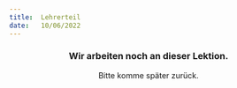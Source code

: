 ```yaml
---
title:  Lehrerteil
date:   10/06/2022
---
```


### <center>Wir arbeiten noch an dieser Lektion.</center>
<center>Bitte komme später zurück.</center>
